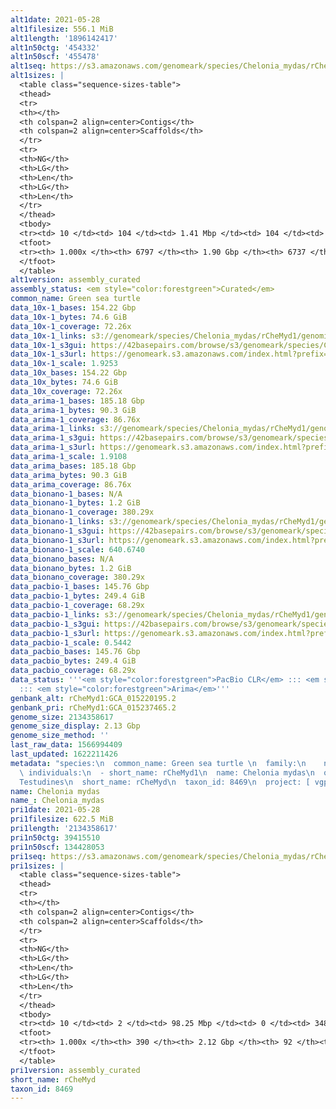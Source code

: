 ```yaml
---
alt1date: 2021-05-28
alt1filesize: 556.1 MiB
alt1length: '1896142417'
alt1n50ctg: '454332'
alt1n50scf: '455478'
alt1seq: https://s3.amazonaws.com/genomeark/species/Chelonia_mydas/rCheMyd1/assembly_curated/rCheMyd1.alt.cur.20210528.fasta.gz
alt1sizes: |
  <table class="sequence-sizes-table">
  <thead>
  <tr>
  <th></th>
  <th colspan=2 align=center>Contigs</th>
  <th colspan=2 align=center>Scaffolds</th>
  </tr>
  <tr>
  <th>NG</th>
  <th>LG</th>
  <th>Len</th>
  <th>LG</th>
  <th>Len</th>
  </tr>
  </thead>
  <tbody>
  <tr><td> 10 </td><td> 104 </td><td> 1.41 Mbp </td><td> 104 </td><td> 1.41 Mbp </td></tr><tr><td> 20 </td><td> 265 </td><td> 1.00 Mbp </td><td> 265 </td><td> 1.00 Mbp </td></tr><tr><td> 30 </td><td> 483 </td><td> 0.77 Mbp </td><td> 482 </td><td> 0.77 Mbp </td></tr><tr><td> 40 </td><td> 766 </td><td> 0.59 Mbp </td><td> 765 </td><td> 0.59 Mbp </td></tr><tr style="background-color:#cccccc;"><td> 50 </td><td> 1133 </td><td> 454.33 Kbp </td><td> 1131 </td><td> 455.48 Kbp </td></tr><tr><td> 60 </td><td> 1612 </td><td> 347.26 Kbp </td><td> 1608 </td><td> 348.39 Kbp </td></tr><tr><td> 70 </td><td> 2261 </td><td> 249.02 Kbp </td><td> 2254 </td><td> 250.65 Kbp </td></tr><tr><td> 80 </td><td> 3157 </td><td> 180.84 Kbp </td><td> 3144 </td><td> 182.37 Kbp </td></tr><tr><td> 90 </td><td> 4412 </td><td> 125.81 Kbp </td><td> 4387 </td><td> 127.20 Kbp </td></tr><tr><td> 100 </td><td> 6796 </td><td> 220  bp </td><td> 6736 </td><td> 220  bp </td></tr></tbody>
  <tfoot>
  <tr><th> 1.000x </th><th> 6797 </th><th> 1.90 Gbp </th><th> 6737 </th><th> 1.90 Gbp </th></tr>
  </tfoot>
  </table>
alt1version: assembly_curated
assembly_status: <em style="color:forestgreen">Curated</em>
common_name: Green sea turtle
data_10x-1_bases: 154.22 Gbp
data_10x-1_bytes: 74.6 GiB
data_10x-1_coverage: 72.26x
data_10x-1_links: s3://genomeark/species/Chelonia_mydas/rCheMyd1/genomic_data/10x/<br>
data_10x-1_s3gui: https://42basepairs.com/browse/s3/genomeark/species/Chelonia_mydas/rCheMyd1/genomic_data/10x/
data_10x-1_s3url: https://genomeark.s3.amazonaws.com/index.html?prefix=species/Chelonia_mydas/rCheMyd1/genomic_data/10x/
data_10x-1_scale: 1.9253
data_10x_bases: 154.22 Gbp
data_10x_bytes: 74.6 GiB
data_10x_coverage: 72.26x
data_arima-1_bases: 185.18 Gbp
data_arima-1_bytes: 90.3 GiB
data_arima-1_coverage: 86.76x
data_arima-1_links: s3://genomeark/species/Chelonia_mydas/rCheMyd1/genomic_data/arima/<br>
data_arima-1_s3gui: https://42basepairs.com/browse/s3/genomeark/species/Chelonia_mydas/rCheMyd1/genomic_data/arima/
data_arima-1_s3url: https://genomeark.s3.amazonaws.com/index.html?prefix=species/Chelonia_mydas/rCheMyd1/genomic_data/arima/
data_arima-1_scale: 1.9108
data_arima_bases: 185.18 Gbp
data_arima_bytes: 90.3 GiB
data_arima_coverage: 86.76x
data_bionano-1_bases: N/A
data_bionano-1_bytes: 1.2 GiB
data_bionano-1_coverage: 380.29x
data_bionano-1_links: s3://genomeark/species/Chelonia_mydas/rCheMyd1/genomic_data/bionano/<br>
data_bionano-1_s3gui: https://42basepairs.com/browse/s3/genomeark/species/Chelonia_mydas/rCheMyd1/genomic_data/bionano/
data_bionano-1_s3url: https://genomeark.s3.amazonaws.com/index.html?prefix=species/Chelonia_mydas/rCheMyd1/genomic_data/bionano/
data_bionano-1_scale: 640.6740
data_bionano_bases: N/A
data_bionano_bytes: 1.2 GiB
data_bionano_coverage: 380.29x
data_pacbio-1_bases: 145.76 Gbp
data_pacbio-1_bytes: 249.4 GiB
data_pacbio-1_coverage: 68.29x
data_pacbio-1_links: s3://genomeark/species/Chelonia_mydas/rCheMyd1/genomic_data/pacbio/<br>
data_pacbio-1_s3gui: https://42basepairs.com/browse/s3/genomeark/species/Chelonia_mydas/rCheMyd1/genomic_data/pacbio/
data_pacbio-1_s3url: https://genomeark.s3.amazonaws.com/index.html?prefix=species/Chelonia_mydas/rCheMyd1/genomic_data/pacbio/
data_pacbio-1_scale: 0.5442
data_pacbio_bases: 145.76 Gbp
data_pacbio_bytes: 249.4 GiB
data_pacbio_coverage: 68.29x
data_status: '''<em style="color:forestgreen">PacBio CLR</em> ::: <em style="color:forestgreen">10x</em>
  ::: <em style="color:forestgreen">Arima</em>'''
genbank_alt: rCheMyd1:GCA_015220195.2
genbank_pri: rCheMyd1:GCA_015237465.2
genome_size: 2134358617
genome_size_display: 2.13 Gbp
genome_size_method: ''
last_raw_data: 1566994409
last_updated: 1622211426
metadata: "species:\n  common_name: Green sea turtle \n  family:\n    name: Cheloniidae\n
  \ individuals:\n  - short_name: rCheMyd1\n  name: Chelonia mydas\n  order:\n    name:
  Testudines\n  short_name: rCheMyd\n  taxon_id: 8469\n  project: [ vgp ]\n"
name: Chelonia mydas
name_: Chelonia_mydas
pri1date: 2021-05-28
pri1filesize: 622.5 MiB
pri1length: '2134358617'
pri1n50ctg: 39415510
pri1n50scf: 134428053
pri1seq: https://s3.amazonaws.com/genomeark/species/Chelonia_mydas/rCheMyd1/assembly_curated/rCheMyd1.pri.cur.20210528.fasta.gz
pri1sizes: |
  <table class="sequence-sizes-table">
  <thead>
  <tr>
  <th></th>
  <th colspan=2 align=center>Contigs</th>
  <th colspan=2 align=center>Scaffolds</th>
  </tr>
  <tr>
  <th>NG</th>
  <th>LG</th>
  <th>Len</th>
  <th>LG</th>
  <th>Len</th>
  </tr>
  </thead>
  <tbody>
  <tr><td> 10 </td><td> 2 </td><td> 98.25 Mbp </td><td> 0 </td><td> 348.27 Mbp </td></tr><tr><td> 20 </td><td> 4 </td><td> 79.44 Mbp </td><td> 1 </td><td> 262.51 Mbp </td></tr><tr><td> 30 </td><td> 7 </td><td> 62.58 Mbp </td><td> 2 </td><td> 204.12 Mbp </td></tr><tr><td> 40 </td><td> 11 </td><td> 45.40 Mbp </td><td> 3 </td><td> 142.32 Mbp </td></tr><tr style="background-color:#cccccc;"><td> 50 </td><td> 16 </td><td style="background-color:#88ff88;"> 39.42 Mbp </td><td> 4 </td><td style="background-color:#88ff88;"> 134.43 Mbp </td></tr><tr><td> 60 </td><td> 22 </td><td> 33.72 Mbp </td><td> 6 </td><td> 123.87 Mbp </td></tr><tr><td> 70 </td><td> 29 </td><td> 26.64 Mbp </td><td> 8 </td><td> 101.62 Mbp </td></tr><tr><td> 80 </td><td> 39 </td><td> 17.72 Mbp </td><td> 10 </td><td> 79.52 Mbp </td></tr><tr><td> 90 </td><td> 55 </td><td> 8.65 Mbp </td><td> 16 </td><td> 25.20 Mbp </td></tr><tr><td> 100 </td><td> 389 </td><td> 71  bp </td><td> 91 </td><td> 3.06 Kbp </td></tr></tbody>
  <tfoot>
  <tr><th> 1.000x </th><th> 390 </th><th> 2.12 Gbp </th><th> 92 </th><th> 2.13 Gbp </th></tr>
  </tfoot>
  </table>
pri1version: assembly_curated
short_name: rCheMyd
taxon_id: 8469
---
```

